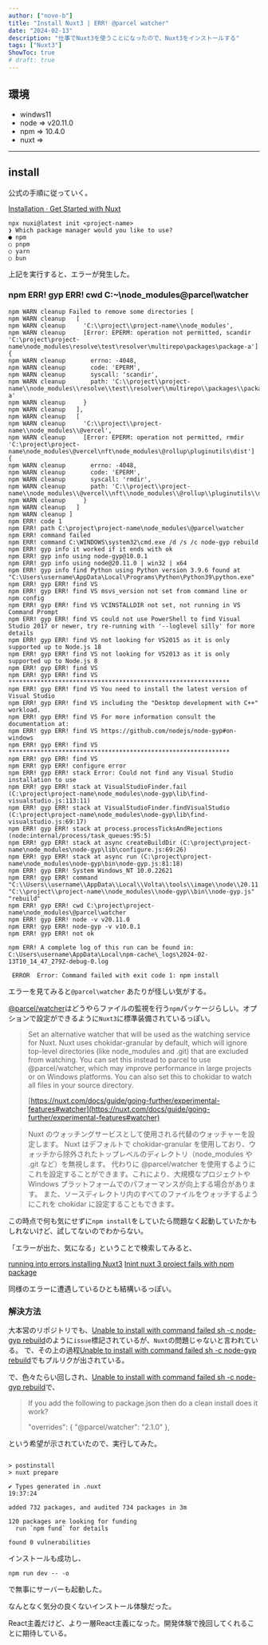 ```yaml
---
author: ["nove-b"]
title: "Install Nuxt3 | ERR! @parcel watcher"
date: "2024-02-13"
description: "仕事でNuxt3を使うことになったので、Nuxt3をインストールする"
tags: ["Nuxt3"]
ShowToc: true
# draft: true
---
```


## 環境
- windws11
- node => v20.11.0
- npm => 10.4.0
- nuxt =>
---


## install

公式の手順に従っていく。

[Installation · Get Started with Nuxt](https://nuxt.com/docs/getting-started/installation)

```
npx nuxi@latest init <project-name>
❯ Which package manager would you like to use?
● npm
○ pnpm
○ yarn
○ bun
```
上記を実行すると、エラーが発生した。

### npm ERR! gyp ERR! cwd C:~\node_modules\@parcel\watcher
 

```
npm WARN cleanup Failed to remove some directories [
npm WARN cleanup   [
npm WARN cleanup     'C:\\project\\project-name\\node_modules',
npm WARN cleanup     [Error: EPERM: operation not permitted, scandir 'C:\project\project-name\node_modules\resolve\test\resolver\multirepo\packages\package-a'] {
npm WARN cleanup       errno: -4048,
npm WARN cleanup       code: 'EPERM',
npm WARN cleanup       syscall: 'scandir',
npm WARN cleanup       path: 'C:\\project\\project-name\\node_modules\\resolve\\test\\resolver\\multirepo\\packages\\package-a'
npm WARN cleanup     }
npm WARN cleanup   ],
npm WARN cleanup   [
npm WARN cleanup     'C:\\project\\project-name\\node_modules\\@vercel',
npm WARN cleanup     [Error: EPERM: operation not permitted, rmdir 'C:\project\project-name\node_modules\@vercel\nft\node_modules\@rollup\pluginutils\dist'] {
npm WARN cleanup       errno: -4048,
npm WARN cleanup       code: 'EPERM',
npm WARN cleanup       syscall: 'rmdir',
npm WARN cleanup       path: 'C:\\project\\project-name\\node_modules\\@vercel\\nft\\node_modules\\@rollup\\pluginutils\\dist'
npm WARN cleanup     }
npm WARN cleanup   ]
npm WARN cleanup ]
npm ERR! code 1
npm ERR! path C:\project\project-name\node_modules\@parcel\watcher
npm ERR! command failed
npm ERR! command C:\WINDOWS\system32\cmd.exe /d /s /c node-gyp rebuild
npm ERR! gyp info it worked if it ends with ok
npm ERR! gyp info using node-gyp@10.0.1
npm ERR! gyp info using node@20.11.0 | win32 | x64
npm ERR! gyp info find Python using Python version 3.9.6 found at "C:\Users\username\AppData\Local\Programs\Python\Python39\python.exe"
npm ERR! gyp ERR! find VS
npm ERR! gyp ERR! find VS msvs_version not set from command line or npm config
npm ERR! gyp ERR! find VS VCINSTALLDIR not set, not running in VS Command Prompt
npm ERR! gyp ERR! find VS could not use PowerShell to find Visual Studio 2017 or newer, try re-running with '--loglevel silly' for more details
npm ERR! gyp ERR! find VS not looking for VS2015 as it is only supported up to Node.js 18
npm ERR! gyp ERR! find VS not looking for VS2013 as it is only supported up to Node.js 8
npm ERR! gyp ERR! find VS
npm ERR! gyp ERR! find VS **************************************************************
npm ERR! gyp ERR! find VS You need to install the latest version of Visual Studio
npm ERR! gyp ERR! find VS including the "Desktop development with C++" workload.
npm ERR! gyp ERR! find VS For more information consult the documentation at:
npm ERR! gyp ERR! find VS https://github.com/nodejs/node-gyp#on-windows
npm ERR! gyp ERR! find VS **************************************************************
npm ERR! gyp ERR! find VS
npm ERR! gyp ERR! configure error
npm ERR! gyp ERR! stack Error: Could not find any Visual Studio installation to use
npm ERR! gyp ERR! stack at VisualStudioFinder.fail (C:\project\project-name\node_modules\node-gyp\lib\find-visualstudio.js:113:11)
npm ERR! gyp ERR! stack at VisualStudioFinder.findVisualStudio (C:\project\project-name\node_modules\node-gyp\lib\find-visualstudio.js:69:17)
npm ERR! gyp ERR! stack at process.processTicksAndRejections (node:internal/process/task_queues:95:5)
npm ERR! gyp ERR! stack at async createBuildDir (C:\project\project-name\node_modules\node-gyp\lib\configure.js:69:26)
npm ERR! gyp ERR! stack at async run (C:\project\project-name\node_modules\node-gyp\bin\node-gyp.js:81:18)
npm ERR! gyp ERR! System Windows_NT 10.0.22621
npm ERR! gyp ERR! command "C:\\Users\\username\\AppData\\Local\\Volta\\tools\\image\\node\\20.11.0\\node.exe" "C:\\project\\project-name\\node_modules\\node-gyp\\bin\\node-gyp.js" "rebuild"
npm ERR! gyp ERR! cwd C:\project\project-name\node_modules\@parcel\watcher
npm ERR! gyp ERR! node -v v20.11.0
npm ERR! gyp ERR! node-gyp -v v10.0.1
npm ERR! gyp ERR! not ok

npm ERR! A complete log of this run can be found in: C:\Users\username\AppData\Local\npm-cache\_logs\2024-02-13T10_14_47_279Z-debug-0.log

 ERROR  Error: Command failed with exit code 1: npm install
```

エラーを見てみると`@parcel\watcher` あたりが怪しい気がする。

[@parcel/watcher](https://www.npmjs.com/package/@parcel/watcher)はどうやらファイルの監視を行う`npm`パッケージらしい。オプションで設定ができるように`Nuxt3`に標準装備されているっぽい。

> Set an alternative watcher that will be used as the watching service for Nuxt.
> Nuxt uses chokidar-granular by default, which will ignore top-level directories (like node_modules and .git) that are excluded from watching.
> You can set this instead to parcel to use @parcel/watcher, which may improve performance in large projects or on Windows platforms.
> You can also set this to chokidar to watch all files in your source directory.
>
> [https://nuxt.com/docs/guide/going-further/experimental-features#watcher](https://nuxt.com/docs/guide/going-further/experimental-features#watcher)

> Nuxt のウォッチングサービスとして使用される代替のウォッチャーを設定します。
> Nuxt はデフォルトで chokidar-granular を使用しており、ウォッチから除外されたトップレベルのディレクトリ（node_modules や .git など）を無視します。
> 代わりに @parcel/watcher を使用するようにこれを設定することができます。これにより、大規模なプロジェクトや Windows プラットフォームでのパフォーマンスが向上する場合があります。
> また、ソースディレクトリ内のすべてのファイルをウォッチするようにこれを chokidar に設定することもできます。


この時点で何も気にせずに`npm install`をしていたら問題なく起動していたかもしれないけど、試してないのでわからない。

「エラーが出た、気になる」ということで検索してみると、

[running into errors installing Nuxt3](https://stackoverflow.com/questions/77976536/running-into-errors-installing-nuxt3)
[Inint nuxt 3 project fails with npm package](https://stackoverflow.com/questions/77893072/inint-nuxt-3-project-fails-with-npm-package)

同様のエラーに遭遇しているひとも結構いるっぽい。

### 解決方法

大本営のリポジトリでも、[Unable to install with command failed sh -c node-gyp rebuild](https://github.com/nuxt/nuxt/issues/25478)のように`issue`標記されているが、`Nuxt`の問題じゃないと言われている。
で、その上の過程[Unable to install with command failed sh -c node-gyp rebuild](https://github.com/unjs/nitro/issues/2123)でもプルリクが出されている。

で、色々たらい回しされ、[Unable to install with command failed sh -c node-gyp rebuild](https://github.com/unjs/nitro/issues/2123)で、

> If you add the following to package.json then do a clean install does it work?
> 
> "overrides": {
>    "@parcel/watcher": "2.1.0"
> },

という希望が示されていたので、実行してみた。

```$ npm i

> postinstall
> nuxt prepare

✔ Types generated in .nuxt                                                                                                                                                                                                                                19:37:24

added 732 packages, and audited 734 packages in 3m

120 packages are looking for funding
  run `npm fund` for details

found 0 vulnerabilities
```

インストールも成功し、

```
npm run dev -- -o
```

で無事にサーバーも起動した。

なんとなく気分の良くないインストール体験だった。

React主義だけど、より一層React主義になった。開発体験で挽回してくれることに期待している。

